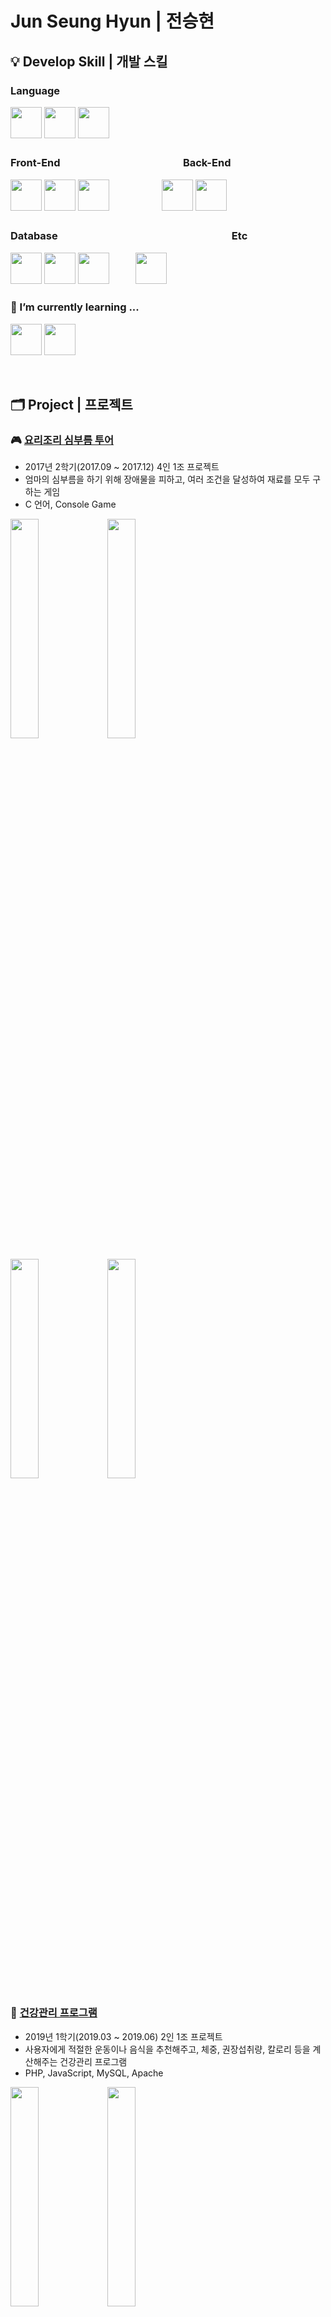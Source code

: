 # Jun Seung Hyun | 전승현

## 💡 Develop Skill | 개발 스킬

### Language

<img id="c" src="https://user-images.githubusercontent.com/51473971/103875717-1f3aa700-5116-11eb-909d-80a1eaff456a.png" height="50"/> <img id="c++" src="https://user-images.githubusercontent.com/51473971/103875716-1ea21080-5116-11eb-8082-00e76bcd51aa.png" height="50"/> <img id="htmljscss" src="https://user-images.githubusercontent.com/51473971/103875721-1fd33d80-5116-11eb-8109-33986a1e726f.png" height="50"/>

### Front-End　　　　　　　　　　　　Back-End

<img id="react" src="https://user-images.githubusercontent.com/51473971/103873043-91a98800-5112-11eb-9dda-eebf38a4cbe3.png" height="50"/> <img id="typescript" src="https://user-images.githubusercontent.com/51473971/103876356-e18a4e00-5116-11eb-8350-de9201861278.png" height="50"/> <img id="typescript" src="https://user-images.githubusercontent.com/51473971/103889970-a4c85200-512a-11eb-82ec-cc4ef7b85435.png" height="50"/>　　　　　　<img id="nodejs" src="https://user-images.githubusercontent.com/51473971/103874027-03ce9c80-5114-11eb-8e29-51cb3b2794e8.png" height="50"/> <img id="express" src="https://user-images.githubusercontent.com/51473971/103876670-4a71c600-5117-11eb-98f8-c0ac5171e2d9.png" height="50"/>

### Database　　　　　　　　　　　　　　　　　Etc

<img id="mysql" src="https://user-images.githubusercontent.com/51473971/103874024-029d6f80-5114-11eb-8a7f-d196b32d26c4.png" height="50"/> <img id="mongodb" src="https://user-images.githubusercontent.com/51473971/103874034-04ffc980-5114-11eb-9b7e-5b78f920e8a8.png" height="50"/> <img id="postgresql" src="https://user-images.githubusercontent.com/51473971/103876676-4ba2f300-5117-11eb-8e7f-81baefe06749.png" height="50"/>　　　<img id="mysql" src="https://user-images.githubusercontent.com/51473971/103889582-020fd380-512a-11eb-9007-6b4d24f82961.png" height="50"/>

### 🌱 I’m currently learning ...
<img id="python" src="https://user-images.githubusercontent.com/51473971/103875710-1e097a00-5116-11eb-958a-e3739ce503c0.png" height="50"/> <img id="mysql" src="https://user-images.githubusercontent.com/51473971/103889866-721e5980-512a-11eb-8f12-677825af74b7.png" height="50"/>

<br/>

## 🗂 Project | 프로젝트
### 🎮 [요리조리 심부름 투어](https://github.com/jsh5408/Yorijori_errand_tour)
- 2017년 2학기(2017.09 ~ 2017.12) 4인 1조 프로젝트
- 엄마의 심부름을 하기 위해 장애물을 피하고, 여러 조건을 달성하여 재료를 모두 구하는 게임
- C 언어, Console Game

<img id="project1" src="https://user-images.githubusercontent.com/51473971/103886876-82800580-5125-11eb-9f99-d21b967b3919.png" width="30%"/> <img id="project1" src="https://user-images.githubusercontent.com/51473971/103886879-83189c00-5125-11eb-96a3-e349aa4b3197.png" width="30%"/>

<img id="project1" src="https://user-images.githubusercontent.com/51473971/103886880-83b13280-5125-11eb-99e4-763f2054edfe.png" width="30%"/> <img id="project1" src="https://user-images.githubusercontent.com/51473971/103886881-83b13280-5125-11eb-8ed3-183a900e3e7c.png" width="30%"/>


### 💪 [건강관리 프로그램](https://github.com/jsh5408/Health_care_program)
- 2019년 1학기(2019.03 ~ 2019.06) 2인 1조 프로젝트
- 사용자에게 적절한 운동이나 음식을 추천해주고, 체중, 권장섭취량, 칼로리 등을 계산해주는 건강관리 프로그램
- PHP, JavaScript, MySQL, Apache

<img id="project2_exercise" src="https://user-images.githubusercontent.com/51473971/103881826-501eda00-511e-11eb-8532-3397d0d50230.PNG" width="30%"/> <img id="project2_food" src="https://user-images.githubusercontent.com/51473971/103881831-51500700-511e-11eb-9dd8-ecad26d9dde3.PNG" width="30%"/>


### 😷 [CoronaZoom](https://github.com/4z7l/CoronaZoom)
- 2020년 1학기(2020.03 ~ 2020.06) 4인 1조 프로젝트
- 호흡기 전염병 역학조사를 위한 데이터 수집, 분석, 시각화 플랫폼
- HTML, CSS, JavaScript, JQuery, Bootstrap, Naver Maps API

<img id="project2_food" src="https://user-images.githubusercontent.com/51473971/103886228-88c1b200-5124-11eb-9209-51c7d9c51e5f.PNG" width="30%"/> <img id="project2_food" src="https://user-images.githubusercontent.com/51473971/103886233-8b240c00-5124-11eb-9301-f220d1fbcc65.PNG" width="30%"/> <img id="project2_food" src="https://user-images.githubusercontent.com/51473971/103886236-8cedcf80-5124-11eb-99b4-4de1aad7424e.PNG" width="30%"/>


### 📑 [CRUD](https://github.com/jsh5408) - editing...
- 2020년 2학기(2020.09 ~ 2020.12) 인턴십 개인 프로젝트
- React, Typescript, Next.js, Express.js, Node.js, PostgreSQL

<br/>

## 🎓 Certificate | 자격증
- 정보처리기사 (2020)

<br/>
<br/>

[![Anurag's github stats](https://github-readme-stats.vercel.app/api?username=jsh5408)](https://github.com/anuraghazra/github-readme-stats)
[![Top Langs](https://github-readme-stats.vercel.app/api/top-langs/?username=jsh5408&layout=compact)](https://github.com/anuraghazra/github-readme-stats)

<!--
**jsh5408/jsh5408** is a ✨ _special_ ✨ repository because its `README.md` (this file) appears on your GitHub profile.

<img id="nodejs" src="https://user-images.githubusercontent.com/51473971/103876351-e0592100-5116-11eb-82ab-8986779dd6bc.png" height="70"/>

[![Hits](https://hits.seeyoufarm.com/api/count/incr/badge.svg?url=https%3A%2F%2Fgithub.com%2Fjsh5408&count_bg=%23FF4598&title_bg=%23888888&icon=&icon_color=%23E7E7E7&title=hits&edge_flat=false)](https://hits.seeyoufarm.com)

Here are some ideas to get you started:

- 🔭 I’m currently working on ...
- 🌱 I’m currently learning ...
- 👯 I’m looking to collaborate on ...
- 🤔 I’m looking for help with ...
- 💬 Ask me about ...
- 📫 How to reach me: ...
- 😄 Pronouns: ...
- ⚡ Fun fact: ...
-->

